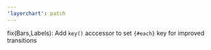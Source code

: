 ```yaml
---
'layerchart': patch
---
```


fix(Bars,Labels): Add `key()` acccessor to set `{#each}` key for improved transitions
